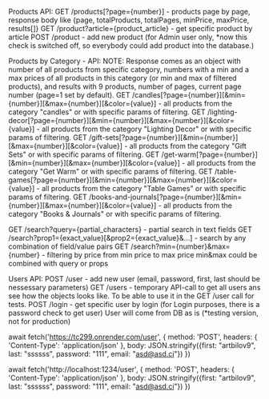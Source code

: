Products API:
GET /products[?page={number}] - products page by page, response body like {page, totalProducts, totalPages, minPrice, maxPrice, results[]}
GET /product?article={product_article} - get specific product by article
POST /product - add new product (for Admin user only, *now this check is switched off, so everybody could add product into the database.)

Products by Category - API:
NOTE: Response comes as an object with number of all products from specific category, numbers with a min and a max prices of all products in this category (or min and max of filtered products), and results with 9 products, number of pages, current page number (page=1 set by default). 
GET /candles[?page={number}][&min={number}][&max={number}][&color={value}] - all products from the category "candles" or with specific params of filtering.
GET /lighting-decor[?page={number}][&min={number}][&max={number}][&color={value}] - all products from the category "Lighting Decor" or with specific params of filtering.
GET /gift-sets[?page={number}][&min={number}][&max={number}][&color={value}] - all products from the category "Gift Sets" or with specific params of filtering.
GET /get-warm[?page={number}][&min={number}][&max={number}][&color={value}] - all products from the category "Get Warm" or with specific params of filtering.
GET /table-games[?page={number}][&min={number}][&max={number}][&color={value}] - all products from the category "Table Games" or with specific params of filtering.
GET /books-and-journals[?page={number}][&min={number}][&max={number}][&color={value}] - all products from the category "Books & Journals" or with specific params of filtering.


GET /search?query={partial_characters} - partial search in text fields
GET /search?prop1={exact_value}[&prop2={exact_value}&...] - search by any combination of field/value pairs
GET /search?min={number}&max={number} - filtering by price from min price to max price
  min&max could be combined with query or props

Users API:
POST /user - add new user (email, password, first, last should be nessessary parameters)
GET /users - temporary API-call to get all users ans see how the objects looks like. To be able to use it in the GET /user call for tests.
POST /login - get specific user by login (for Login purposes, there is a password check to get user) User will come from DB as is (*testing version, not for production)



await fetch('https://tc299.onrender.com/user', {
  method: 'POST',
  headers: {
    'Content-Type': 'application/json'
  },
  body: JSON.stringify({first: "artbilov9", last: "ssssss", password: "111", email: "asd@asd.ci"})
})


await fetch('http://localhost:1234/user', {
  method: 'POST',
  headers: {
    'Content-Type': 'application/json'
  },
  body: JSON.stringify({first: "artbilov9", last: "ssssss", password: "111", email: "asd@asd.ci"})
})





